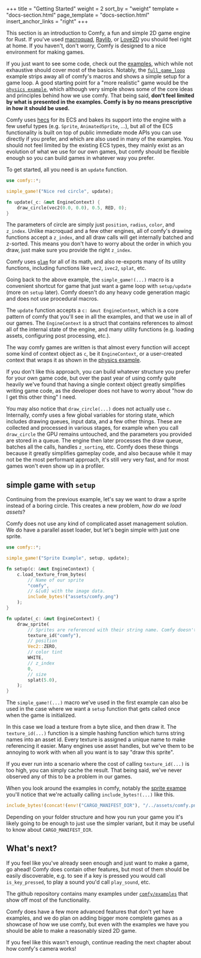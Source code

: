 +++
title = "Getting Started"
weight = 2
sort_by = "weight"
template = "docs-section.html"
page_template = "docs-section.html"
insert_anchor_links = "right"
+++

This section is an introduction to Comfy, a fun and simple 2D game engine for
Rust. If you've used [macroquad](https://macroquad.rs/),
[Raylib](https://www.raylib.com/), or [Love2D](https://love2d.org/) you should
feel right at home. If you haven't, don't worry, Comfy is designed to a nice
environment for making games.

If you just want to see some code, check out the [examples](/examples), which
while not exhaustive should cover most of the basics. Notably, the
[`full_game_loop`](https://github.com/darthdeus/comfy/blob/master/comfy/examples/full_game_loop.rs)
example strips away all of comfy's macros and shows a simple setup for a game
loop. A good starting point for a "more realistic" game would be the [`physics
example`](https://github.com/darthdeus/comfy/blob/master/comfy/examples/physics.rs),
which although very simple shows some of the core ideas and principles behind
how we use comfy. That being said, **don't feel limited by what is presented in the examples.
Comfy is by no means prescriptive in how it should be used.**

Comfy uses [hecs](https://docs.rs/hecs/latest/hecs/) for its ECS and bakes its
support into the engine with a few useful types (e.g. `Sprite`,
`AnimatedSprite`, ...), but all of the ECS functionality is built on top of
public immediate mode APIs you can use directly if you prefer, and which are
also used in many of the examples. You should not feel limited by the existing ECS types,
they mainly exist as an evolution of what we use for our own games, but comfy should be flexible
enough so you can build games in whatever way you prefer.

To get started, all you need is an `update` function.

```rust
use comfy::*;

simple_game!("Nice red circle", update);

fn update(_c: &mut EngineContext) {
    draw_circle(vec2(0.0, 0.0), 0.5, RED, 0);
}
```

The parameters of circle are simply just `position`, `radius`, `color`, and
`z_index`. Unlike macroquad and a few other engines, all of comfy's drawing
functions accept a `z_index`, and all draw calls will get internally batched
and z-sorted. This means you don't have to worry about the order in which you
draw, just make sure you provide the right `z_index`.

Comfy uses [`glam`](https://docs.rs/glam/latest/glam/) for all of its math, and
also re-exports many of its utility functions, including functions like `vec2`,
`ivec2`, `splat`, etc.

Going back to the above example, the `simple_game!(...)` macro is a convenient
shortcut for game that just want a game loop with `setup/update` (more on
`setup` later). Comfy doesn't do any heavy code generation magic and does not
use procedural macros.

The `update` function accepts a `c: &mut EngineContext`, which is a core
pattern of comfy that you'll see in all the examples, and that we use in all of
our games. The `EngineContext` is a struct that contains references to almost
all of the internal state of the engine, and many utility functions (e.g.
loading assets, configuring post processing, etc.).

The way comfy games are written is that almost every function will accept some
kind of context object as `c`, be it `EngineContext`, or a user-created context
that wraps it as shown in the [physics
example](https://github.com/darthdeus/comfy/blob/master/comfy/examples/physics.rs).

If you don't like this approach, you can build whatever structure you prefer
for your own game code, but over the past year of using comfy quite heavily
we've found that having a single context object greatly simplifies writing game
code, as the developer does not have to worry about "how do I get this other
thing" I need.

You may also notice that `draw_circle(...)` does not actually use `c`.
Internally, comfy uses a few global variables for storing state, which includes
drawing queues, input data, and a few other things. These are collected and
processed in various stages, for example when you call `draw_circle` the GPU
remains untouched, and the parameters you provided are stored in a queue. The
engine then later processes the draw queue, batches all the calls, handles
`z_sorting`, etc. Comfy does these things because it greatly simplifies
gameplay code, and also because while it may not be the most performant
approach, it's still very very fast, and for most games won't even show up in a
profiler.

## simple game with `setup`

Continuing from the previous example, let's say we want to draw a sprite
instead of a boring circle. This creates a new problem, _how do we load
assets_?

Comfy does not use any kind of complicated asset management solution. We do
have a parallel asset loader, but let's begin simple with just one sprite.

```rust
use comfy::*;

simple_game!("Sprite Example", setup, update);

fn setup(c: &mut EngineContext) {
    c.load_texture_from_bytes(
        // Name of our sprite
        "comfy",
        // &[u8] with the image data.
        include_bytes!("assets/comfy.png")
    );
}

fn update(_c: &mut EngineContext) {
    draw_sprite(
        // Sprites are referenced with their string name. Comfy doesn't use asset handles.
        texture_id("comfy"),
        // position
        Vec2::ZERO,
        // color tint
        WHITE,
        // z_index
        0,
        // size
        splat(5.0),
    );
}
```

The `simple_game!(...)` macro we've used in the first example can also be used
in the case where we want a `setup` function that gets called once when the
game is initialized.

In this case we load a texture from a byte slice, and then draw it. The
`texture_id(...)` function is a simple hashing function which turns string
names into an asset id. Every texture is assigned a unique name to make
referencing it easier. Many engines use asset handles, but we've them to be
annoying to work with when all you want is to say "draw this sprite".

If you ever run into a scenario where the cost of calling `texture_id(...)` is
too high, you can simply cache the result. That being said, we've never
observed any of this to be a problem in our games.

When you look around the examples in comfy, notably the [sprite
exampe](https://github.com/darthdeus/comfy/blob/master/comfy/examples/sprite.rs)
you'll notice that we're actually calling `include_bytes!(...)` like this.

```rust
include_bytes!(concat!(env!("CARGO_MANIFEST_DIR"), "/../assets/comfy.png"))
```

Depending on your folder structure and how you run your game you it's likely
going to be enough to just use the simpler variant, but it may be useful to
know about `CARGO_MANIFEST_DIR`.

## What's next?

If you feel like you've already seen enough and just want to make a game, go
ahead! Comfy does contain other features, but most of them should be easily
discoverable, e.g. to see if a key is pressed you would call `is_key_pressed`,
to play a sound you'd call `play_sound`, etc.

The github repository contains many examples under
[`comfy/examples`](https://github.com/darthdeus/comfy/tree/master/comfy/examples)
that show off most of the functionality.

Comfy does have a few more advanced features that don't yet have examples, and
we do plan on adding bigger more complete games as a showcase of how we use
comfy, but even with the examples we have you should be able to make a
reasonably sized 2D game.

If you feel like this wasn't enough, continue reading the next chapter about
how comfy's camera works!

